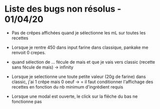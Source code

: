 # Liste des bugs non résolus - 01/04/20

- Pas de crêpes affichées quand je sélectionne les mL sur toutes les recettes

- Lorsque je rentre 450 dans input farine dans classique, pankake me renvoit 0 crepes.

- quand sélection de ... fécule de mais et que je vais vers classic (recette sans fécule de mais) -> infinity

- Lorsque je selectionne une toute petite valeur (20g de farine) dans classic, j'ai 1 crêpe mais 0 oeuf
    -> = il faut conditionner l'affichage des recettes en fonction du nb minimum d'ingrédient requis

- Lorsque une modal est ouverte, le click sur la flêche du bas ne fonctionne pas
